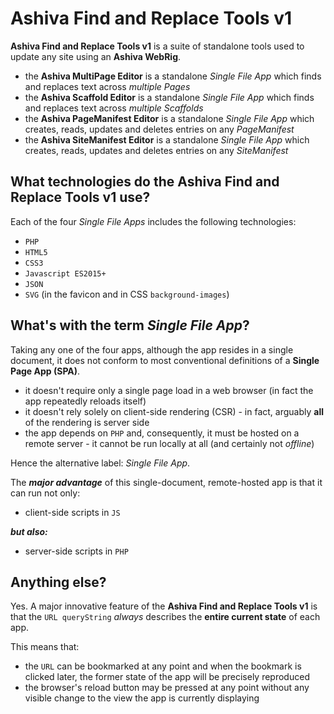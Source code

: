 # Ashiva Find and Replace Tools v1

**Ashiva Find and Replace Tools v1** is a suite of standalone tools used to update any site using an **Ashiva WebRig**.

 - the **Ashiva MultiPage Editor** is a standalone *Single File App* which finds and replaces text across *multiple Pages*
 - the **Ashiva Scaffold Editor** is a standalone *Single File App* which finds and replaces text across *multiple Scaffolds*
 - the **Ashiva PageManifest Editor** is a standalone *Single File App* which creates, reads, updates and deletes entries on any *PageManifest*
 - the **Ashiva SiteManifest Editor** is a standalone *Single File App* which creates, reads, updates and deletes entries on any *SiteManifest*

## What technologies do the Ashiva Find and Replace Tools v1 use?
Each of the four *Single File Apps* includes the following technologies:

 - `PHP`
 - `HTML5`
 - `CSS3`
 - `Javascript ES2015+`
 - `JSON`
 - `SVG` (in the favicon and in CSS `background-images`)

## What's with the term *Single File App*?
Taking any one of the four apps, although the app resides in a single document, it does not conform to most conventional definitions of a **Single Page App (SPA)**.

 - it doesn't require only a single page load in a web browser (in fact the app repeatedly reloads itself)
 - it doesn't rely solely on client-side rendering (CSR) - in fact, arguably **all** of the rendering is server side
 - the app depends on `PHP` and, consequently, it must be hosted on a remote server - it cannot be run locally at all (and certainly not *offline*)

Hence the alternative label: *Single File App*.

The ***major advantage*** of this single-document, remote-hosted app is that it can run not only:

 - client-side scripts in `JS`

***but also:***

 - server-side scripts in `PHP`

## Anything else?

Yes. A major innovative feature of the **Ashiva Find and Replace Tools v1** is that the `URL queryString` *always* describes the **entire current state** of each app.

This means that:

 - the `URL` can be bookmarked at any point and when the bookmark is clicked later, the former state of the app will be precisely reproduced
 - the browser's reload button may be pressed at any point without any visible change to the view the app is currently displaying
